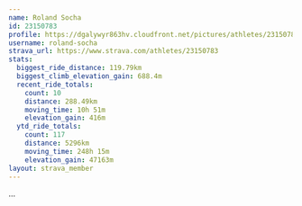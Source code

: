 ```yaml
---
name: Roland Socha
id: 23150783
profile: https://dgalywyr863hv.cloudfront.net/pictures/athletes/23150783/14745672/4/large.jpg
username: roland-socha
strava_url: https://www.strava.com/athletes/23150783
stats:
  biggest_ride_distance: 119.79km
  biggest_climb_elevation_gain: 688.4m
  recent_ride_totals:
    count: 10
    distance: 288.49km
    moving_time: 10h 51m
    elevation_gain: 416m
  ytd_ride_totals:
    count: 117
    distance: 5296km
    moving_time: 248h 15m
    elevation_gain: 47163m
layout: strava_member
--- 
```

...
